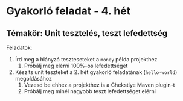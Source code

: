 # Gyakorló feladat - 4. hét

## Témakör: Unit tesztelés, teszt lefedettség

Feladatok:

1. Írd meg a hiányzó teszteseteket a `money` példa projekthez
	1. Próbálj meg elérni 100%-os lefedettséget
1. Készíts unit teszteket a 2. hét gyakorló feladatának (`hello-world`) megoldásához
	1. Vezesd be ehhez a projekthez is a Chekstlye Maven plugin-t
	1. Próbálj meg minél nagyobb teszt lefedettséget elérni
